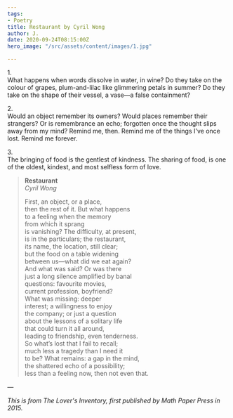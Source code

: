 ```yaml
---
tags:
- Poetry
title: Restaurant by Cyril Wong
author: J.
date: 2020-09-24T08:15:00Z
hero_image: "/src/assets/content/images/1.jpg"

---
```

1\.  
What happens when words dissolve in water, in wine? Do they take on the colour of grapes, plum-and-lilac like glimmering petals in summer? Do they take on the shape of their vessel, a vase—a false containment?

2\.  
Would an object remember its owners? Would places remember their strangers? Or is remembrance an echo; forgotten once the thought slips away from my mind? Remind me, then. Remind me of the things I've once lost. Remind me forever.

3\.  
The bringing of food is the gentlest of kindness. The sharing of food, is one of the oldest, kindest, and most selfless form of love.

> **Restaurant**  
> _Cyril Wong_
>
> First, an object, or a place,  
> then the rest of it. But what happens  
> to a feeling when the memory  
> from which it sprang  
> is vanishing? The difficulty, at present,  
> is in the particulars; the restaurant,  
> its name, the location, still clear;  
> but the food on a table widening  
> between us—what did we eat again?  
> And what was said? Or was there  
> just a long silence amplified by banal  
> questions: favourite movies,  
> current profession, boyfriend?  
> What was missing: deeper  
> interest; a willingness to enjoy  
> the company; or just a question  
> about the lessons of a solitary life  
> that could turn it all around,  
> leading to friendship, even tenderness.  
> So what’s lost that I fail to recall;  
> much less a tragedy than I need it  
> to be? What remains: a gap in the mind,  
> the shattered echo of a possibility;  
> less than a feeling now, then not even that.

—

_This is from The Lover's Inventory, first published by Math Paper Press in 2015._
